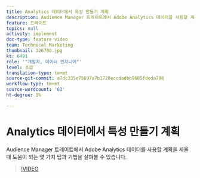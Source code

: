 ```yaml
---
title: Analytics 데이터에서 특성 만들기 계획
description: Audience Manager 트레이트에서 Adobe Analytics 데이터를 사용할 계획을 세울 때 도움이 되는 몇 가지 팁과 기법을 살펴볼 수 있습니다.
feature: 트레이트
topics: null
activity: implement
doc-type: feature video
team: Technical Marketing
thumbnail: 326780.jpg
kt: 6491
role: '"개발자, 데이터 엔지니어"'
level: 초급
translation-type: tm+mt
source-git-commit: a7dc335e75697a7b1720eccdadbb9605fdeda798
workflow-type: tm+mt
source-wordcount: '63'
ht-degree: 1%

---
```



# Analytics 데이터에서 특성 만들기 계획

Audience Manager 트레이트에서 Adobe Analytics 데이터를 사용할 계획을 세울 때 도움이 되는 몇 가지 팁과 기법을 살펴볼 수 있습니다.

>[!VIDEO](https://video.tv.adobe.com/v/326780/?quality=12&learn=on)
